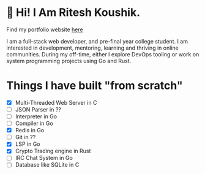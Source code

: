 # 💫 Hi! I Am Ritesh Koushik.
Find my portfolio website [here](https://iamriteshkoushik.github.io)


I am a full-stack web developer, and pre-final year college student. I am interested in development, mentoring, learning and thriving in online communities. During my off-time, either I explore DevOps tooling or work on system programming projects using Go and Rust.

# Things I have built "from scratch"
- [X] Multi-Threaded Web Server in C
- [ ] JSON Parser in ??
- [ ] Interpreter in Go
- [ ] Compiler in Go
- [X] Redis in Go
- [ ] Git in ??
- [X] LSP in Go
- [X] Crypto Trading engine in Rust
- [ ] IRC Chat System in Go
- [ ] Database like SQLite in C
